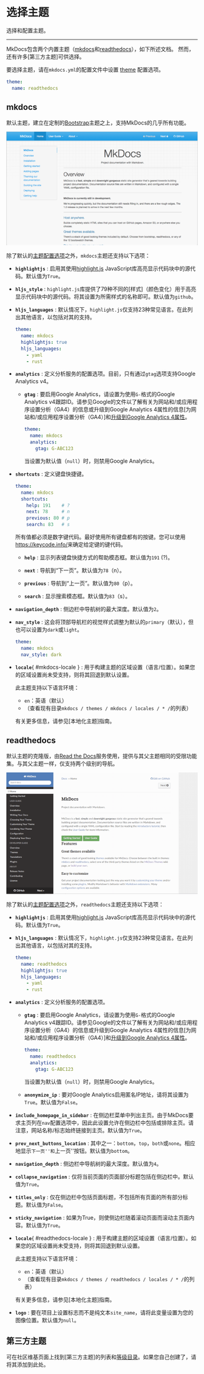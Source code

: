 # 选择主题

选择和配置主题。

---

MkDocs包含两个内置主题（[mkdocs](#mkdocs)和[readthedocs](#readthedocs)），如下所述文档。 然而，还有许多[第三方主题]可供选择。

要选择主题，请在`mkdocs.yml`的配置文件中设置 [theme] 配置选项。

```yaml
theme:
  name: readthedocs
```

## mkdocs

默认主题，建立在定制的[Bootstrap]主题之上，支持MkDocs的几乎所有功能。

![mkdocs](../img/mkdocs.png)

除了默认的[主题配置选项][theme]之外，`mkdocs`主题还支持以下选项：

*   __`highlightjs`__ : 启用其使用[highlight.js] JavaScript库高亮显示代码块中的源代码。默认值为`True`。

*   __`hljs_style`__ : `highlight.js`库提供了79种不同的[样式]（颜色变化）用于高亮显示代码块中的源代码。将其设置为所需样式的名称即可。默认值为`github`。

*   __`hljs_languages`__ : 默认情况下，`highlight.js`仅支持23种常见语言。在此列出其他语言，以包括对其的支持。

    ```yaml
    theme:
      name: mkdocs
      highlightjs: true
      hljs_languages:
        - yaml
        - rust
    ```

*   __`analytics`__ : 定义分析服务的配置选项。目前，只有通过`gtag`选项支持Google Analytics v4。

    *   __`gtag`__ : 要启用Google Analytics，请设置为使用`G-`格式的Google Analytics v4跟踪ID。请参见Google的文件以了解有关为网站和/或应用程序设置分析（GA4）的信息或升级到Google Analytics 4属性的信息[为网站和/或应用程序设置分析（GA4）]和[升级到Google Analytics 4属性][upgrade-GA4]。

        ```yaml
        theme:
          name: mkdocs
          analytics:
            gtag: G-ABC123
        ```

        当设置为默认值（`null`）时，则禁用Google Analytics。

*   __`shortcuts`__ : 定义键盘快捷键。

    ```yaml
    theme:
      name: mkdocs
      shortcuts:
        help: 191    # ?
        next: 78     # n
        previous: 80 # p
        search: 83   # s
    ```

    所有值都必须是数字键代码。最好使用所有键盘都有的按键。您可以使用<https://keycode.info/>来确定给定键的键代码。

    *   __`help`__ : 显示列表键盘快捷方式的帮助模态框。默认值为`191` (&quest;)。

    *   __`next`__ : 导航到“下一页”。默认值为`78`（n）。

    *   __`previous`__ : 导航到“上一页”。默认值为`80`（p）。

    *   __`search`__ : 显示搜索模态框。默认值为`83`（s）。

*   __`navigation_depth`__ : 侧边栏中导航树的最大深度。默认值为`2`。

*   __`nav_style`__ : 这会将顶部导航栏的视觉样式调整为默认的`primary`（默认），但也可以设置为`dark`或`light`。

    ```yaml
    theme:
      name: mkdocs
      nav_style: dark
    ```

*   __`locale`__{ #mkdocs-locale } : 用于构建主题的区域设置（语言/位置）。如果您的区域设置尚未受支持，则将其回退到默认设置。

    此主题支持以下语言环境：

    * `en`：英语（默认）
    * （查看现有目录`mkdocs / themes / mkdocs / locales / * /`的列表）

    有关更多信息，请参见[本地化主题]指南。

## readthedocs

默认主题的克隆版，由[Read the Docs]服务使用，提供与其父主题相同的受限功能集。与其父主题一样，仅支持两个级别的导航。

![ReadTheDocs](../img/readthedocs.png)

除了默认的[主题配置选项][theme]之外，`readthedocs`主题还支持以下选项：

*   __`highlightjs`__ : 启用其使用[highlight.js] JavaScript库高亮显示代码块中的源代码。默认值为`True`。

*   __`hljs_languages`__ : 默认情况下，`highlight.js`仅支持23种常见语言。在此列出其他语言，以包括对其的支持。

    ```yaml
    theme:
      name: readthedocs
      highlightjs: true
      hljs_languages:
        - yaml
        - rust
    ```

*   __`analytics`__ : 定义分析服务的配置选项。

    *   __`gtag`__ : 要启用Google Analytics，请设置为使用`G-`格式的Google Analytics v4跟踪ID。请参见Google的文件以了解有关为网站和/或应用程序设置分析（GA4）的信息或升级到Google Analytics 4属性的信息[为网站和/或应用程序设置分析（GA4）]和[升级到Google Analytics 4属性][upgrade-GA4]。

        ```yaml
        theme:
          name: readthedocs
          analytics:
            gtag: G-ABC123
        ```

        当设置为默认值（`null`）时，则禁用Google Analytics。

    *   __`anonymize_ip`__ : 要对Google Analytics启用匿名IP地址，请将其设置为`True`。默认值为`False`。

*   __`include_homepage_in_sidebar`__ : 在侧边栏菜单中列出主页。由于MkDocs要求主页列在`nav`配置选项中，因此此设置允许在侧边栏中包括或排除主页。请注意，网站名称/标志始终链接到主页。默认值为`True`。

*   __`prev_next_buttons_location`__ : 其中之一：`bottom`，`top`，`both`或`none`。相应地显示``下一页''和``上一页''按钮。默认值为`bottom`。

*   __`navigation_depth`__ : 侧边栏中导航树的最大深度。默认值为`4`。

*   __`collapse_navigation`__ : 仅将当前页面的页面部分标题包括在侧边栏中。默认值为`True`。

*   __`titles_only`__ : 仅在侧边栏中包括页面标题，不包括所有页面的所有部分标题。默认值为`False`。

*   __`sticky_navigation`__ : 如果为True，则使侧边栏随着滚动页面而滚动主页面内容。默认值为`True`。

*   __`locale`__{ #readthedocs-locale } : 用于构建主题的区域设置（语言/位置）。如果您的区域设置尚未受支持，则将其回退到默认设置。

    此主题支持以下语言环境：

    * `en`：英语（默认）
    * （查看现有目录`mkdocs / themes / readthedocs / locales / * /`的列表）

    有关更多信息，请参见[本地化主题]指南。

*   __`logo`__ : 要在项目上设置标志而不是纯文本`site_name`，请将此变量设置为您的图像位置。默认值为`null`。

## 第三方主题

可在社区维基页面上找到[第三方主题]的列表和[等级目录][catalog]。如果您自己创建了，请将其添加到此处。

[third party themes]: #third-party-themes
[theme]: configuration.md#theme
[Bootstrap]: https://getbootstrap.com/
[highlight.js]: https://highlightjs.org/
[styles]: https://highlightjs.org/static/demo/
[setup-GA4]: https://support.google.com/analytics/answer/9304153?hl=en&ref_topic=9303319
[upgrade-GA4]: https://support.google.com/analytics/answer/9744165?hl=en&ref_topic=9303319
[Read the Docs]: https://readthedocs.org/
[community wiki]: https://github.com/mkdocs/mkdocs/wiki/MkDocs-Themes
[catalog]: https://github.com/mkdocs/catalog#-theming
[localizing your theme]: localizing-your-theme.md